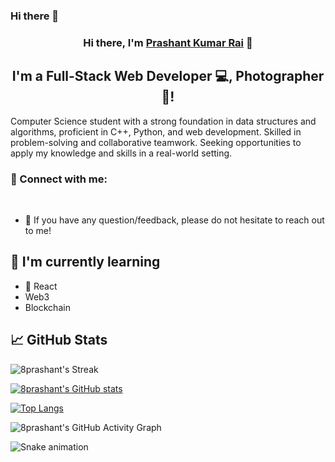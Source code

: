 ### Hi there 👋

<h3 align="center">
Hi there, I'm <a href="" target="_blank" rel="noreferrer">Prashant Kumar Rai</a> 👋
</h3>

<h2 align="center">
I'm a Full-Stack Web Developer 💻, Photographer 📸!
</h2> 

Computer Science student with a strong foundation in data structures and algorithms, proficient in C++, Python, and web development. Skilled in problem-solving and collaborative teamwork. Seeking opportunities to apply my knowledge and skills in a real-world setting.

### 🤝 Connect with me:

<a href="https://www.linkedin.com/in/prashant-kumar-rai-393036165"></a>
</br>
- 💬 If you have any question/feedback, please do not hesitate to reach out to me!
## 🌱 I'm currently learning

- 📱 React
- Web3
- Blockchain


## 📈 GitHub Stats 
![8prashant's Streak](https://github-readme-streak-stats.herokuapp.com/?user=8prashant&theme=dark&hide_border=true)

[![8prashant's GitHub stats](https://github-readme-stats.vercel.app/api?username=8prashant&show_icons=true&theme=dark)](https://github.com/8prashant)

[![Top Langs](https://github-readme-stats.vercel.app/api/top-langs/?username=8prashant&layout=compact&theme=dark)](https://github.com/8prashant)

![8prashant's GitHub Activity Graph](https://activity-graph.herokuapp.com/graph?username=8prashant&bg_color=000000&color=4fff67&line=4fff67&point=ffffff&hide_border=true)

![Snake animation](https://github.com/8prashant/8prashant/blob/output/github-contribution-grid-snake.svg)


